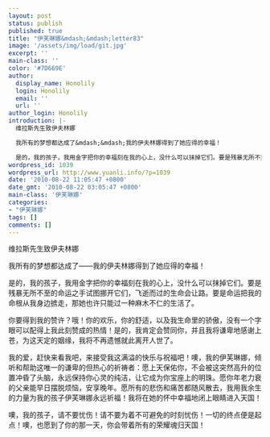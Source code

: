 ```yaml
---
layout: post
status: publish
published: true
title: "伊芙琳娜&mdash;&mdash;letter83"
image: '/assets/img/load/git.jpg'
excerpt: ''
main-class: ''
color: '#7D669E'
author:
  display_name: Honolily
  login: Honolily
  email: ''
  url: ''
author_login: Honolily
introduction: |-
  维拉斯先生致伊夫林娜

  我所有的梦想都达成了&mdash;&mdash;我的伊夫林娜得到了她应得的幸福！

  是的，我的孩子，我用金字把你的幸福刻在我的心上，没什么可以抹掉它们。要是残暴无所不至的命运之手试图挪开它们，飞逝而过的生命会让路。要是命运把我的命根从我身边掳走，那她也许只能过一种麻木不仁的生活了。
wordpress_id: 1039
wordpress_url: http://www.yuanli.info/?p=1039
date: '2010-08-22 11:05:47 +0800'
date_gmt: '2010-08-22 03:05:47 +0800'
main-class: '伊芙琳娜'
categories:
- "伊芙琳娜"
tags: []
comments: []
---
```

维拉斯先生致伊夫林娜

我所有的梦想都达成了&mdash;&mdash;我的伊夫林娜得到了她应得的幸福！

是的，我的孩子，我用金字把你的幸福刻在我的心上，没什么可以抹掉它们。要是残暴无所不至的命运之手试图挪开它们，飞逝而过的生命会让路。要是命运把我的命根从我身边掳走，那她也许只能过一种麻木不仁的生活了。

你要得到我的赞许？哦！你的欢乐，你的舒适，以及我生命里的骄傲，没有一个字眼可以配得上我此刻赞成的热情！是的，我肯定会赞同你，并且我将谦卑地感谢上苍，为这天定的姻缘，我将不再遗憾就此离开人世了。

我的爱，赶快来看我吧，来接受我这满溢的快乐与祝福吧！噢，我的伊芙琳娜，倾听和帮助这唯一的谦卑的但热心的祈祷者：愿上天保佑你，不会被这突然高升的位置冲昏了头脑，永远保持你心灵的纯洁，让它成为你宝座上的明珠。愿你年老力衰的父亲能早日摆脱烦恼，安享晚年。愿所有的悲伤和痛苦都随风散去，我用我余生的力量为我的孩子伊芙琳娜永远祈福！我将在她的怀中幸福地闭上眼睛进入天国！

噢，我的孩子，请不要忧伤！请不要为着不可避免的时刻忧伤！一切的终点便是起点！噢，也愿到了你的那一天，你会带着所有的荣耀魂归天国！

